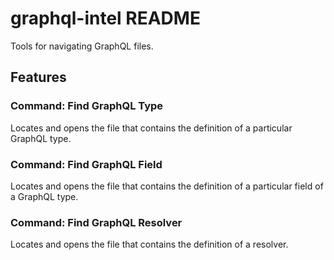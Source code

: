 # graphql-intel README

Tools for navigating GraphQL files.

## Features

### Command: Find GraphQL Type

Locates and opens the file that contains the definition of a particular GraphQL type.

### Command: Find GraphQL Field

Locates and opens the file that contains the definition of a particular field of a GraphQL type.

### Command: Find GraphQL Resolver

Locates and opens the file that contains the definition of a resolver.
